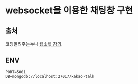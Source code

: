 # websocket을 이용한 채팅창 구현

## 출처

코딩알려주는누나 [웹소켓 강의](https://www.youtube.com/watch?v=uE9Ncr6qInQ).

## ENV

```
PORT=5001
DB=mongodb://localhost:27017/kakao-talk
```
